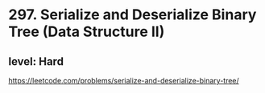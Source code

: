 # 297. Serialize and Deserialize Binary Tree (Data Structure II)
## level: Hard

https://leetcode.com/problems/serialize-and-deserialize-binary-tree/
